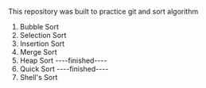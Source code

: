 This repository was built to practice git and sort algorithm

1. Bubble Sort
2. Selection Sort
3. Insertion Sort
4. Merge Sort
5. Heap Sort
----finished----
6. Quick Sort
----finished----
7. Shell's Sort
